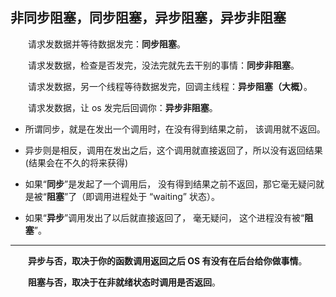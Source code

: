## 非同步阻塞，同步阻塞，异步阻塞，异步非阻塞

&emsp;&emsp;请求发数据并等待数据发完：**同步阻塞**。

&emsp;&emsp;请求发数据，检查是否发完，没法完就先去干别的事情：**同步非阻塞**。

&emsp;&emsp;请求发数据，另一个线程等待数据发完，回调主线程：**异步阻塞（大概）**。

&emsp;&emsp;请求发数据，让 os 发完后回调你：**异步非阻塞**。

- 所谓同步，就是在发出一个调用时，在没有得到结果之前， 该调用就不返回。
- 异步则是相反，调用在发出之后，这个调用就直接返回了，所以没有返回结果(结果会在不久的将来获得)

- 如果“**同步**”是发起了一个调用后， 没有得到结果之前不返回，那它毫无疑问就是被“**阻塞**”了（即调用进程处于 “waiting” 状态）。
- 如果“**异步**”调用发出了以后就直接返回了， 毫无疑问， 这个进程没有被“**阻塞**”。

---

&emsp;&emsp;**异步与否，取决于你的函数调用返回之后 OS 有没有在后台给你做事情**。

&emsp;&emsp;**阻塞与否，取决于在非就绪状态时调用是否返回**。
